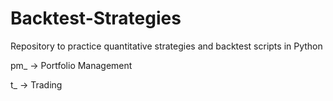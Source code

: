 # Backtest-Strategies
Repository to practice quantitative strategies and backtest scripts in Python

pm_ -> Portfolio Management 

t_ -> Trading
